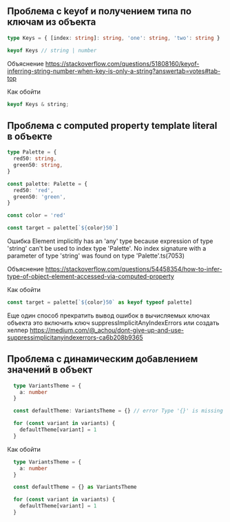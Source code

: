 ## Проблема с keyof и получением типа по ключам из объекта
```ts
type Keys = { [index: string]: string, 'one': string, 'two': string }

keyof Keys // string | number
```

Объяснение
https://stackoverflow.com/questions/51808160/keyof-inferring-string-number-when-key-is-only-a-string?answertab=votes#tab-top

Как обойти
```ts
keyof Keys & string;
```

## Проблема с computed property template literal в объекте
```ts
type Palette = {
  red50: string,
  green50: string,
}

const palette: Palette = {
  red50: 'red',
  green50: 'green', 
}

const color = 'red'

const target = palette[`${color}50`]
```

Ошибка
Element implicitly has an 'any' type because expression of type 'string' can't be used to index type 'Palette'.
No index signature with a parameter of type 'string' was found on type 'Palette'.ts(7053)

Объяснение
https://stackoverflow.com/questions/54458354/how-to-infer-type-of-object-element-accessed-via-computed-property

Как обойти
```ts
const target = palette[`${color}50` as keyof typeof palette]
```

Еще один способ прекратить вывод ошибок в вычисляемых ключах объекта это включить ключ suppressImplicitAnyIndexErrors
или создать хелпер https://medium.com/@_achou/dont-give-up-and-use-suppressimplicitanyindexerrors-ca6b208b9365

## Проблема с динамическим добавлением значений в объект
```ts
  type VariantsTheme = {
    a: number
  }

  const defaultTheme: VariantsTheme = {} // error Type '{}' is missing the following properties from type 'VariantsTheme': a  ....

  for (const variant in variants) {
    defaultTheme[variant] = 1
  }
```

Как обойти
```ts
  type VariantsTheme = {
    a: number
  }

  const defaultTheme = {} as VariantsTheme

  for (const variant in variants) {
    defaultTheme[variant] = 1
  }
```